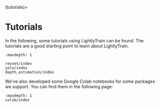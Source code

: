 (tutorials)=

# Tutorials

In the following, some tutorials using LightlyTrain can be found. The tutorials are a good starting point to learn about LightlyTrain.

```{toctree}
:maxdepth: 1

resnet/index
yolo/index
depth_estimation/index
```

We've also developed some Google Colab notebooks for some packages we support. You can find them in the following page:

```{toctree}
:maxdepth: 1
colab/index
```
